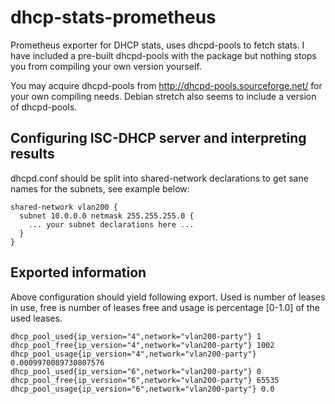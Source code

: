 # dhcp-stats-prometheus
Prometheus exporter for DHCP stats, uses dhcpd-pools to fetch stats. I have included a pre-built dhcpd-pools with the package but nothing stops you from compiling your own version yourself.

You may acquire dhcpd-pools from http://dhcpd-pools.sourceforge.net/ for your own compiling needs. Debian stretch also seems to include a version of dhcpd-pools.

## Configuring ISC-DHCP server and interpreting results
dhcpd.conf should be split into shared-network declarations to get sane names for the subnets, see example below:
```
shared-network vlan200 {
  subnet 10.0.0.0 netmask 255.255.255.0 {
    ... your subnet declarations here ...
  }
}
```

## Exported information
Above configuration should yield following export. Used is number of leases in use, free is number of leases free and usage is percentage [0-1.0] of the used leases.
```
dhcp_pool_used{ip_version="4",network="vlan200-party"} 1
dhcp_pool_free{ip_version="4",network="vlan200-party"} 1002
dhcp_pool_usage{ip_version="4",network="vlan200-party"} 0.0009970089730807576
dhcp_pool_used{ip_version="6",network="vlan200-party"} 0
dhcp_pool_free{ip_version="6",network="vlan200-party"} 65535
dhcp_pool_usage{ip_version="6",network="vlan200-party"} 0.0
```
